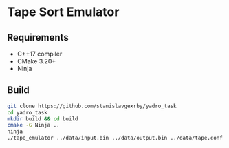 # Tape Sort Emulator

## Requirements
- C++17 compiler
- CMake 3.20+
- Ninja

## Build
```bash
git clone https://github.com/stanislavgexrby/yadro_task
cd yadro_task
mkdir build && cd build
cmake -G Ninja ..
ninja
./tape_emulator ../data/input.bin ../data/output.bin ../data/tape.conf    
